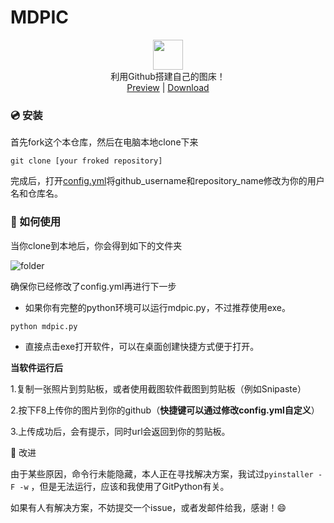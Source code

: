 # MDPIC
<p align="center" class="has-mb-6">
<img class="not-gallery-item" height="48" src="https://i.loli.net/2019/12/14/L3ZzHyqvshx9c2o.png">
<br> 利用Github搭建自己的图床！
<br>
<a href="https://github.com/skycity233/MDPIC">Preview</a> |
<a href="https://github.com/skycity233/MDPIC/releases/download/v1.0/MDPIC.rar">Download</a>
<br>
</p>

### :cd: 安装
首先fork这个本仓库，然后在电脑本地clone下来

```shell
git clone [your froked repository]
```
完成后，打开[config.yml](https://github.com/skycity233/MDPIC/blob/master/config.yml)将github_username和repository_name修改为你的用户名和仓库名。

### :gift: 如何使用

当你clone到本地后，你会得到如下的文件夹

![folder](https://raw.githubusercontent.com/skycity233/MYMDPIC/master/images/image_20191214215017952015.png)

确保你已经修改了config.yml再进行下一步

- 如果你有完整的python环境可以运行mdpic.py，不过推荐使用exe。

```shell
python mdpic.py
```

- 直接点击exe打开软件，可以在桌面创建快捷方式便于打开。

**当软件运行后**

1.复制一张照片到剪贴板，或者使用截图软件截图到剪贴板（例如Snipaste）

2.按下F8上传你的图片到你的github（**快捷键可以通过修改config.yml自定义**）

3.上传成功后，会有提示，同时url会返回到你的剪贴板。

🔨 改进

由于某些原因，命令行未能隐藏，本人正在寻找解决方案，我试过`pyinstaller -F -w` ，但是无法运行，应该和我使用了GitPython有关。

如果有人有解决方案，不妨提交一个issue，或者发邮件给我，感谢！:smile:
